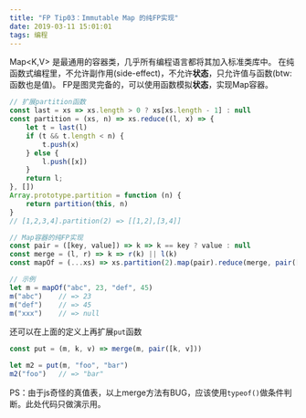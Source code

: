 ```yaml
---
title: "FP Tip03：Immutable Map 的纯FP实现"
date: 2019-03-11 15:01:01
tags: 编程
---
```


Map<K,V> 是最通用的容器类，几乎所有编程语言都将其加入标准类库中。
在纯函数式编程里，不允许副作用(side-effect)，不允许**状态**，只允许值与函数(btw: 函数也是值)。
FP是图灵完备的，可以使用函数模拟**状态**，实现Map容器。

<!-- more -->


```js
// 扩展partition函数
const last = xs => xs.length > 0 ? xs[xs.length - 1] : null
const partition = (xs, n) => xs.reduce((l, x) => {
    let t = last(l)
    if (t && t.length < n) {
        t.push(x)
    } else {
        l.push([x])
    }
    return l;
}, [])
Array.prototype.partition = function (n) {
    return partition(this, n)
}
// [1,2,3,4].partition(2) => [[1,2],[3,4]]

// Map容器的纯FP实现
const pair = ([key, value]) => k => k == key ? value : null
const merge = (l, r) => k => r(k) || l(k)
const mapOf = (...xs) => xs.partition(2).map(pair).reduce(merge, pair([null, null]))

// 示例
let m = mapOf("abc", 23, "def", 45)
m("abc")    // => 23
m("def")    // => 45
m("xxx")    // => null
```

还可以在上面的定义上再扩展`put`函数
```js
const put = (m, k, v) => merge(m, pair([k, v]))

let m2 = put(m, "foo", "bar")
m2("foo")   // => "bar"
```

PS：由于js奇怪的真值表，以上merge方法有BUG，应该使用`typeof()`做条件判断。此处代码只做演示用。

